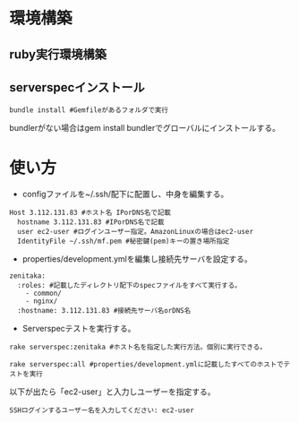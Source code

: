 # 環境構築
## ruby実行環境構築
## serverspecインストール
```
bundle install #Gemfileがあるフォルダで実行
```
bundlerがない場合はgem install bundlerでグローバルにインストールする。


# 使い方
- configファイルを~/.ssh/配下に配置し、中身を編集する。

```
Host 3.112.131.83 #ホスト名 IPorDNS名で記載
  hostname 3.112.131.83 #IPorDNS名で記載
  user ec2-user #ログインユーザー指定。AmazonLinuxの場合はec2-user
  IdentityFile ~/.ssh/mf.pem #秘密鍵(pem)キーの置き場所指定
```
- properties/development.ymlを編集し接続先サーバを設定する。
```
zenitaka:
  :roles: #記載したディレクトリ配下のspecファイルをすべて実行する。
    - common/
    - nginx/
  :hostname: 3.112.131.83 #接続先サーバ名orDNS名
```
- Serverspecテストを実行する。
```
rake serverspec:zenitaka #ホスト名を指定した実行方法。個別に実行できる。
```
```
rake serverspec:all #properties/development.ymlに記載したすべてのホストでテストを実行
```
以下が出たら「ec2-user」と入力しユーザーを指定する。
```
SSHログインするユーザー名を入力してください: ec2-user
```
